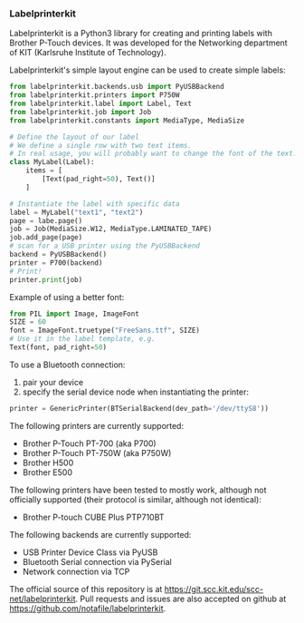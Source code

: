 ### Labelprinterkit

Labelprinterkit is a Python3 library for creating and printing labels with
Brother P-Touch devices. It was developed for the Networking department of
KIT (Karlsruhe Institute of Technology).

Labelprinterkit's simple layout engine can be used to create simple labels:

```python
from labelprinterkit.backends.usb import PyUSBBackend
from labelprinterkit.printers import P750W
from labelprinterkit.label import Label, Text
from labelprinterkit.job import Job
from labelprinterkit.constants import MediaType, MediaSize

# Define the layout of our label
# We define a single row with two text items.
# In real usage, you will probably want to change the font of the text.
class MyLabel(Label):
    items = [
        [Text(pad_right=50), Text()]
    ]

# Instantiate the label with specific data
label = MyLabel("text1", "text2")
page = labe.page()
job = Job(MediaSize.W12, MediaType.LAMINATED_TAPE)
job.add_page(page)
# scan for a USB printer using the PyUSBBackend
backend = PyUSBBackend()
printer = P700(backend)
# Print!
printer.print(job)
```

Example of using a better font:

```python
from PIL import Image, ImageFont
SIZE = 60
font = ImageFont.truetype("FreeSans.ttf", SIZE)
# Use it in the label template, e.g.
Text(font, pad_right=50)
```

To use a Bluetooth connection:
1. pair your device
2. specify the serial device node when instantiating the printer:

```python
printer = GenericPrinter(BTSerialBackend(dev_path='/dev/ttyS8'))
```

The following printers are currently supported:

 * Brother P-Touch PT-700 (aka P700)
 * Brother P-Touch PT-750W (aka P750W)
 * Brother H500
 * Brother E500

The following printers have been tested to mostly work, although not
officially supported (their protocol is similar, although not identical):

* Brother P-touch CUBE Plus PTP710BT

The following backends are currently supported:

 * USB Printer Device Class via PyUSB
 * Bluetooth Serial connection via PySerial
 * Network connection via TCP

The official source of this repository is at https://git.scc.kit.edu/scc-net/labelprinterkit.
Pull requests and issues are also accepted on github at https://github.com/notafile/labelprinterkit.
